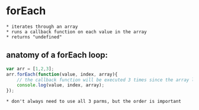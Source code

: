 # forEach
    * iterates through an array
    * runs a callback function on each value in the array
    * returns "undefined"

## anatomy of a forEach loop:
```javascript
var arr = [1,2,3];
arr.forEach(function(value, index, array){
    // the callback function will be executed 3 times since the array length is 3
    console.log(value, index, array);
});
```
    * don't always need to use all 3 parms, but the order is important

